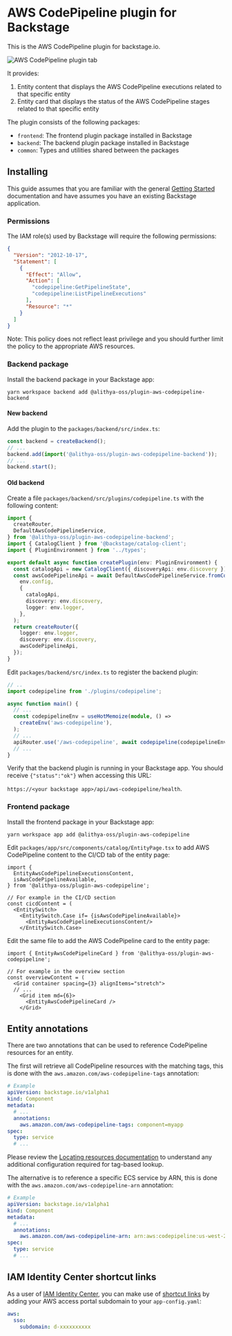 # AWS CodePipeline plugin for Backstage

This is the AWS CodePipeline plugin for backstage.io.

![AWS CodePipeline plugin tab](../../docs/images/codepipeline-tab.png)

It provides:

1. Entity content that displays the AWS CodePipeline executions related to that specific entity
2. Entity card that displays the status of the AWS CodePipeline stages related to that specific entity

The plugin consists of the following packages:

- `frontend`: The frontend plugin package installed in Backstage
- `backend`: The backend plugin package installed in Backstage
- `common`: Types and utilities shared between the packages

## Installing

This guide assumes that you are familiar with the general [Getting Started](../../docs/getting-started.md) documentation and have assumes you have an existing Backstage application.

### Permissions

The IAM role(s) used by Backstage will require the following permissions:

```json
{
  "Version": "2012-10-17",
  "Statement": [
    {
      "Effect": "Allow",
      "Action": [
        "codepipeline:GetPipelineState",
        "codepipeline:ListPipelineExecutions"
      ],
      "Resource": "*"
    }
  ]
}
```

Note: This policy does not reflect least privilege and you should further limit the policy to the appropriate AWS resources.

### Backend package

Install the backend package in your Backstage app:

```shell
yarn workspace backend add @alithya-oss/plugin-aws-codepipeline-backend
```

#### New backend

Add the plugin to the `packages/backend/src/index.ts`:

```typescript
const backend = createBackend();
// ...
backend.add(import('@alithya-oss/plugin-aws-codepipeline-backend'));
// ...
backend.start();
```

#### Old backend

Create a file `packages/backend/src/plugins/codepipeline.ts` with the following content:

```typescript
import {
  createRouter,
  DefaultAwsCodePipelineService,
} from '@alithya-oss/plugin-aws-codepipeline-backend';
import { CatalogClient } from '@backstage/catalog-client';
import { PluginEnvironment } from '../types';

export default async function createPlugin(env: PluginEnvironment) {
  const catalogApi = new CatalogClient({ discoveryApi: env.discovery });
  const awsCodePipelineApi = await DefaultAwsCodePipelineService.fromConfig(
    env.config,
    {
      catalogApi,
      discovery: env.discovery,
      logger: env.logger,
    },
  );
  return createRouter({
    logger: env.logger,
    discovery: env.discovery,
    awsCodePipelineApi,
  });
}
```

Edit `packages/backend/src/index.ts` to register the backend plugin:

```typescript
// ..
import codepipeline from './plugins/codepipeline';

async function main() {
  // ...
  const codepipelineEnv = useHotMemoize(module, () =>
    createEnv('aws-codepipeline'),
  );
  // ...
  apiRouter.use('/aws-codepipeline', await codepipeline(codepipelineEnv));
  // ...
}
```

Verify that the backend plugin is running in your Backstage app. You should receive `{"status":"ok"}` when accessing this URL:

`https://<your backstage app>/api/aws-codepipeline/health`.

### Frontend package

Install the frontend package in your Backstage app:

```shell
yarn workspace app add @alithya-oss/plugin-aws-codepipeline
```

Edit `packages/app/src/components/catalog/EntityPage.tsx` to add AWS CodePipeline content to the CI/CD tab of the entity page:

```tsx
import {
  EntityAwsCodePipelineExecutionsContent,
  isAwsCodePipelineAvailable,
} from '@alithya-oss/plugin-aws-codepipeline';

// For example in the CI/CD section
const cicdContent = (
  <EntitySwitch>
    <EntitySwitch.Case if= {isAwsCodePipelineAvailable}>
      <EntityAwsCodePipelineExecutionsContent/>
    </EntitySwitch.Case>
```

Edit the same file to add the AWS CodePipeline card to the entity page:

```tsx
import { EntityAwsCodePipelineCard } from '@alithya-oss/plugin-aws-codepipeline';

// For example in the overview section
const overviewContent = (
  <Grid container spacing={3} alignItems="stretch">
  // ...
    <Grid item md={6}>
      <EntityAwsCodePipelineCard />
    </Grid>
```

## Entity annotations

There are two annotations that can be used to reference CodePipeline resources for an entity.

The first will retrieve all CodePipeline resources with the matching tags, this is done with the `aws.amazon.com/aws-codepipeline-tags` annotation:

```yaml
# Example
apiVersion: backstage.io/v1alpha1
kind: Component
metadata:
  # ...
  annotations:
    aws.amazon.com/aws-codepipeline-tags: component=myapp
spec:
  type: service
  # ...
```

Please review the [Locating resources documentation](../../docs/locating-resources.md) to understand any additional configuration required for tag-based lookup.

The alternative is to reference a specific ECS service by ARN, this is done with the `aws.amazon.com/aws-codepipeline-arn` annotation:

```yaml
# Example
apiVersion: backstage.io/v1alpha1
kind: Component
metadata:
  # ...
  annotations:
    aws.amazon.com/aws-codepipeline-arn: arn:aws:codepipeline:us-west-2:1234567890:myapp-pipeline
spec:
  type: service
  # ...
```

## IAM Identity Center shortcut links

As a user of [IAM Identity Center](https://docs.aws.amazon.com/singlesignon/latest/userguide/what-is.html), you can make use of [shortcut links](https://docs.aws.amazon.com/singlesignon/latest/userguide/createshortcutlink.html) by adding your AWS access portal subdomain to your `app-config.yaml`:

```yaml
aws:
  sso:
    subdomain: d-xxxxxxxxxx
```
